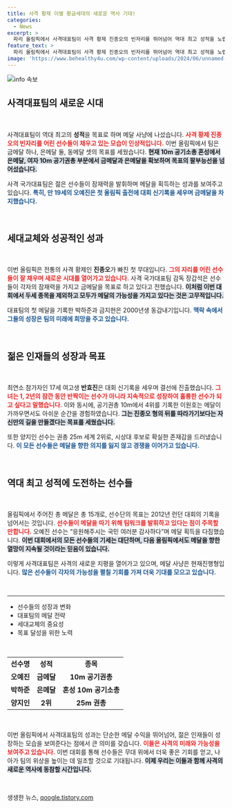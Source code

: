```yaml
---
title: 사격 황제 이별 황금세대의 새로운 역사 기대!
categories:
  - News
excerpt: >
  파리 올림픽에서 사격대표팀이 사격 황제 진종오의 빈자리를 뛰어넘어 역대 최고 성적을 노립니다. 17세의 반효진과 19세의 오예진 등 젊은 선수들이 메달을 확률 높이며, 금빛 물결이 기대되는 상황입니다. 클릭하고 더 알아보세요!
feature_text: >
  파리 올림픽에서 사격대표팀이 사격 황제 진종오의 빈자리를 뛰어넘어 역대 최고 성적을 노립니다. 17세의 반효진과 19세의 오예진 등 젊은 선수들이 메달을 확률 높이며, 금빛 물결이 기대되는 상황입니다. 클릭하고 더 알아보세요!
image: 'https://www.behealthy4u.com/wp-content/uploads/2024/06/unnamed-file.png'
---
```


<p><img src="https://www.behealthy4u.com/wp-content/uploads/2024/06/unnamed-file.png" alt="info 속보" /></p>

<h2 data-ke-size="size26">사격대표팀의 새로운 시대</h2>

<p data-ke-size="size16">&nbsp;</p>

<p>사격대표팀이 역대 최고의 <strong>성적</strong>을 목표로 하며 메달 사냥에 나섰습니다. <b><span style="color: #ee2323;">사격 황제 진종오의 빈자리를 어린 선수들이 채우고 있는 모습이 인상적입니다.</span></b> 이번 올림픽에서 팀은 금메달 하나, 은메달 둘, 동메달 셋의 목표를 세웠습니다. <b><span style="background-color: #21538527;">현재 10m 공기소총 혼성에서 은메달, 여자 10m 공기권총 부문에서 금메달과 은메달을 확보하며 목표의 팔부능선을 넘어섰습니다.</span></b> </p>

<p>사격 국가대표팀은 젊은 선수들이 잠재력을 발휘하며 메달을 획득하는 성과를 보여주고 있습니다. <b><span style="color: #1a5490;">특히, 만 19세의 오예진은 첫 올림픽 출전에 대회 신기록을 세우며 금메달을 차지했습니다.</span></b> </p>

<p data-ke-size="size16">&nbsp;</p>

<h2 data-ke-size="size26">세대교체와 성공적인 성과</h2>

<p data-ke-size="size16">&nbsp;</p>

<p>이번 올림픽은 전통의 사격 황제인 <strong>진종오</strong>가 빠진 첫 무대입니다. <b><span style="color: #ee2323;">그의 자리를 어린 선수들이 잘 채우며 새로운 시대를 열어가고 있습니다.</span></b> 사격 국가대표팀 감독 장갑석은 선수들이 각자의 잠재력을 가지고 금메달을 목표로 하고 있다고 전했습니다. <b><span style="background-color: #21538527;">이처럼 이번 대회에서 두세 종목을 제외하고 모두가 메달의 가능성을 가지고 있다는 것은 고무적입니다.</span></b> </p>

<p>대표팀의 첫 메달을 기록한 박하준과 금지현은 2000년생 동갑내기입니다. <b><span style="color: #1a5490;">맥락 속에서 그들의 성장은 팀의 미래에 희망을 주고 있습니다.</span></b> </p>

<p data-ke-size="size16">&nbsp;</p>

<h2 data-ke-size="size26">젊은 인재들의 성장과 목표</h2>

<p data-ke-size="size16">&nbsp;</p>

<p>최연소 참가자인 17세 여고생 <strong>반효진</strong>은 대회 신기록을 세우며 결선에 진출했습니다. <b><span style="color: #ee2323;">그녀는 1, 2년의 잠깐 동안 반짝이는 선수가 아니라 지속적으로 성장하여 훌륭한 선수가 되고 싶다고 말했습니다.</span></b> 이와 동시에, 공기권총 10m에서 4위를 기록한 이원호는 메달이 가까우면서도 아쉬운 순간을 경험하였습니다. <b><span style="background-color: #21538527;">그는 진종오 형의 뒤를 따라가기보다는 자신만의 길을 만들겠다는 목표를 세웠습니다.</span></b> </p>

<p>또한 양지인 선수는 권총 25m 세계 2위로, 시상대 후보로 확실한 존재감을 드러냈습니다. <b><span style="color: #1a5490;">이 모든 선수들은 메달을 향한 의지를 잃지 않고 경쟁을 이어가고 있습니다.</span></b> </p>

<p data-ke-size="size16">&nbsp;</p>

<h2 data-ke-size="size26">역대 최고 성적에 도전하는 선수들</h2>

<p data-ke-size="size16">&nbsp;</p>

<p>올림픽에서 주어진 총 메달은 총 15개로, 선수단의 목표는 2012년 런던 대회의 기록을 넘어서는 것입니다. <b><span style="color: #ee2323;">선수들이 메달을 따기 위해 팀워크를 발휘하고 있다는 점이 주목할 만합니다.</span></b> 오예진 선수는 “응원해주시는 국민 여러분 감사하다”며 메달 획득을 다짐했습니다. <b><span style="background-color: #21538527;">이번 대회에서의 모든 선수들의 기세는 대단하며, 다음 올림픽에서도 메달을 향한 열망이 지속될 것이라는 믿음이 있습니다.</span></b> </p>

<p>이렇게 사격대표팀은 사격의 새로운 지평을 열어가고 있으며, 메달 사냥은 현재진행형입니다. <b><span style="color: #1a5490;">많은 선수들이 각자의 가능성을 펼칠 기회를 가져 더욱 기대를 모으고 있습니다.</span></b></p>

<p data-ke-size="size16">&nbsp;</p>

<hr>

<ul>
  <li>선수들의 성장과 변화</li>
  <li>대표팀의 메달 전략</li>
  <li>세대교체의 중요성</li>
  <li>목표 달성을 위한 노력</li>
</ul>

<p data-ke-size="size16">&nbsp;</p>

<table style="border-collapse: collapse; width: 100%; table-layout: auto;">
  <tr>
    <td style="text-align: center; height: 17px;"><b>선수명</b></td>
    <td style="text-align: center; height: 17px;"><b>성적</b></td>
    <td style="text-align: center; height: 17px;"><b>종목</b></td>
  </tr>
  <tr>
    <td style="text-align: center; height: 17px;"><b>오예진</b></td>
    <td style="text-align: center; height: 17px;"><b>금메달</b></td>
    <td style="text-align: center; height: 17px;"><b>10m 공기권총</b></td>
  </tr>
  <tr>
    <td style="text-align: center; height: 17px;"><b>박하준</b></td>
    <td style="text-align: center; height: 17px;"><b>은메달</b></td>
    <td style="text-align: center; height: 17px;"><b>혼성 10m 공기소총</b></td>
  </tr>
  <tr>
    <td style="text-align: center; height: 17px;"><b>양지인</b></td>
    <td style="text-align: center; height: 17px;"><b>2위</b></td>
    <td style="text-align: center; height: 17px;"><b>25m 권총</b></td>
  </tr>
</table>

<p data-ke-size="size16">&nbsp;</p>

<p>이번 올림픽에서 사격대표팀의 성과는 단순한 메달 수익을 뛰어넘어, 젊은 인재들이 성장하는 모습을 보여준다는 점에서 큰 의미를 갖습니다. <b><span style="color: #ee2323;">이들은 사격의 미래와 가능성을 보여주고 있습니다.</span></b> 이번 대회를 통해 선수들은 무대 위에서 더욱 좋은 기회를 얻고, 나아가 팀의 위상을 높이는 데 일조할 것으로 기대됩니다. <b><span style="background-color: #21538527;">이제 우리는 이들과 함께 사격의 새로운 역사에 동참할 시간입니다.</span></b> </p>

<p data-ke-size="size16">&nbsp;</p>
생생한 뉴스, <a href="https://qoogle.tistory.com" rel="dofollow">qoogle.tistory.com</a>


